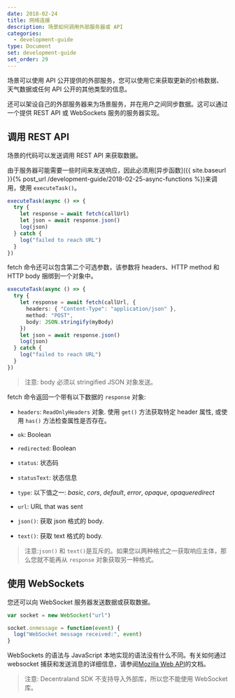```yaml
---
date: 2018-02-24
title: 网络连接
description: 场景如何调用外部服务器或 API
categories:
  - development-guide
type: Document
set: development-guide
set_order: 29
---
```


场景可以使用 API 公开提供的外部服务，您可以使用它来获取更新的价格数据、天气数据或任何 API 公开的其他类型的信息。

还可以架设自己的外部服务器来为场景服务，并在用户之间同步数据。这可以通过一个提供 REST API 或 WebSockets 服务的服务器实现。

## 调用 REST API

场景的代码可以发送调用 REST API 来获取数据。

由于服务器可能需要一些时间来发送响应，因此必须用[异步函数]({{ site.baseurl }}{% post_url /development-guide/2018-02-25-async-functions %})来调用，使用 `executeTask()`。

```ts
executeTask(async () => {
  try {
    let response = await fetch(callUrl)
    let json = await response.json()
    log(json)
  } catch {
    log("failed to reach URL")
  }
})
```

fetch 命令还可以包含第二个可选参数，该参数将 headers、HTTP method 和 HTTP body 捆绑到一个对象中。

```ts
executeTask(async () => {
  try {
    let response = await fetch(callUrl, {
      headers: { "Content-Type": "application/json" },
      method: "POST",
      body: JSON.stringify(myBody)
    })
    let json = await response.json()
    log(json)
  } catch {
    log("failed to reach URL")
  }
})
```

> 注意: body 必须以 stringified JSON 对象发送。

fetch 命令返回一个带有以下数据的 `response` 对象:

- `headers`:  `ReadOnlyHeaders` 对象. 使用 `get()` 方法获取特定 header 属性, 或使用 `has()` 方法检查属性是否存在。
- `ok`: Boolean
- `redirected`: Boolean
- `status`: 状态码
- `statusText`: 状态信息
- `type`: 以下值之一: _basic_, _cors_, _default_, _error_, _opaque_, _opaqueredirect_
- `url`: URL that was sent

- `json()`: 获取 json 格式的 body.
- `text()`: 获取 text 格式的 body.

> 注意:`json()` 和 `text()`是互斥的。如果您以两种格式之一获取响应主体，那么您就不能再从 `response` 对象获取另一种格式。

## 使用 WebSockets

您还可以向 WebSocket 服务器发送数据或获取数据。

```ts
var socket = new WebSocket("url")

socket.onmessage = function(event) {
  log("WebSocket message received:", event)
}
```

WebSockets 的语法与 JavaScript 本地实现的语法没有什么不同。有关如何通过 websocket 捕获和发送消息的详细信息，请参阅[Mozilla Web API](https://developer.mozilla.org/en-US/docs/Web/API/WebSocket)的文档。

> 注意: Decentraland SDK 不支持导入外部库，所以您不能使用 WebSocket 库。